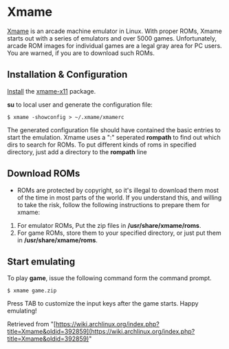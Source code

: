 # Xmame

[Xmame](http://freecode.com/projects/xmame) is an arcade machine emulator in Linux. With proper ROMs, Xmame starts out with a series of emulators and over 5000 games. Unfortunately, arcade ROM images for individual games are a legal gray area for PC users. You are warned, if you are to download such ROMs.

## Installation & Configuration

[Install](/index.php/Install "Install") the [xmame-x11](https://aur.archlinux.org/packages/xmame-x11/) package.

**su** to local user and generate the configuration file:

```
$ xmame -showconfig > ~/.xmame/xmamerc

```

The generated configuration file should have contained the basic entries to start the emulation. Xmame uses a ":" seperated **rompath** to find out which dirs to search for ROMs. To put different kinds of roms in specified directory, just add a directory to the **rompath** line

## Download ROMs

*   ROMs are protected by copyright, so it's illegal to download them most of the time in most parts of the world. If you understand this, and willing to take the risk, follow the following instructions to prepare them for xmame:

1.  For emulator ROMs, Put the zip files in **/usr/share/xmame/roms**.
2.  For game ROMs, store them to your specified directory, or just put them in **/usr/share/xmame/roms**.

## Start emulating

To play **game**, issue the following command form the command prompt.

```
$ xmame game.zip 

```

Press TAB to customize the input keys after the game starts. Happy emulating!

Retrieved from "[https://wiki.archlinux.org/index.php?title=Xmame&oldid=392859](https://wiki.archlinux.org/index.php?title=Xmame&oldid=392859)"